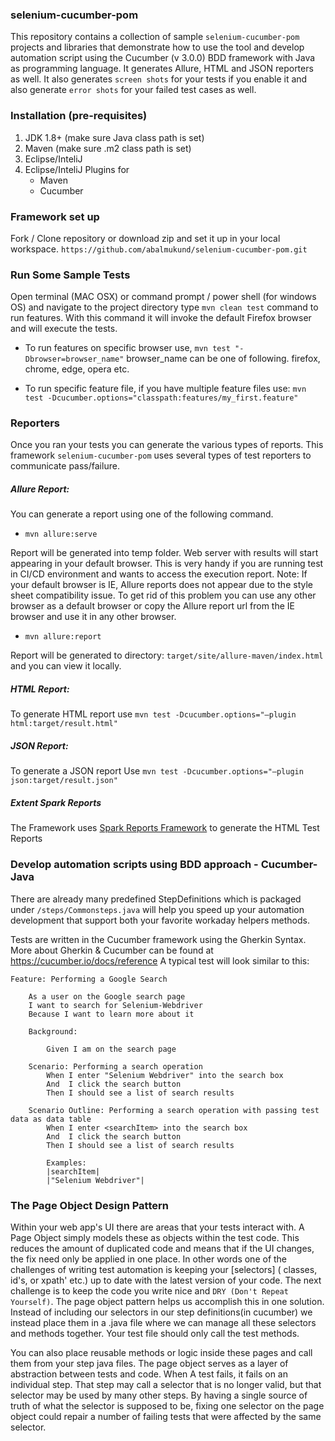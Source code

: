 ### selenium-cucumber-pom

This repository contains a collection of sample `selenium-cucumber-pom` projects and libraries that demonstrate how to
use the tool and develop automation script using the Cucumber (v 3.0.0) BDD framework with Java as programming language.
It generates Allure, HTML and JSON reporters as well. It also generates `screen shots` for your tests if you enable it
and also generate `error shots` for your failed test cases as well.

### Installation (pre-requisites)

1. JDK 1.8+ (make sure Java class path is set)
2. Maven (make sure .m2 class path is set)
3. Eclipse/InteliJ
4. Eclipse/InteliJ Plugins for
    - Maven
    - Cucumber

### Framework set up

Fork / Clone repository or download zip and set it up in your local workspace.
`https://github.com/abalmukund/selenium-cucumber-pom.git`

### Run Some Sample Tests

Open terminal (MAC OSX) or command prompt / power shell (for windows OS) and navigate to the project directory
type `mvn clean test` command to run features. With this command it will invoke the default Firefox browser and will
execute the tests.

- To run features on specific browser use, `mvn test "-Dbrowser=browser_name"`
  browser_name can be one of following. firefox, chrome, edge, opera etc.

- To run specific feature file, if you have multiple feature files use:
  `mvn test -Dcucumber.options="classpath:features/my_first.feature"`

### Reporters

Once you ran your tests you can generate the various types of reports. This framework `selenium-cucumber-pom` uses
several types of test reporters to communicate pass/failure.

##### Allure Report:

You can generate a report using one of the following command.

- `mvn allure:serve`

Report will be generated into temp folder. Web server with results will start appearing in your default browser. This is
very handy if you are running test in CI/CD environment and wants to access the execution report. Note: If your default
browser is IE, Allure reports does not appear due to the style sheet compatibility issue. To get rid of this problem you
can use any other browser as a default browser or copy the Allure report url from the IE browser and use it in any other
browser.

- `mvn allure:report`

Report will be generated tо directory: `target/site/allure-maven/index.html` and you can view it locally.

##### HTML Report:

To generate HTML report use  `mvn test -Dcucumber.options="–plugin html:target/result.html"`

##### JSON Report:

To generate a JSON report Use `mvn test -Dcucumber.options="–plugin json:target/result.json"`

##### Extent Spark Reports

The Framework uses [Spark Reports Framework](http://www.extentreports.com/docs/versions/4/java/spark-reporter.html) to
generate the HTML Test Reports

### Develop automation scripts using BDD approach - Cucumber-Java

There are already many predefined StepDefinitions which is packaged under `/steps/Commonsteps.java` will help you speed
up your automation development that support both your favorite workaday helpers methods.

Tests are written in the Cucumber framework using the Gherkin Syntax. More about Gherkin & Cucumber can be found
at https://cucumber.io/docs/reference A typical test will look similar to this:

```
Feature: Performing a Google Search

    As a user on the Google search page
    I want to search for Selenium-Webdriver
    Because I want to learn more about it

    Background:

        Given I am on the search page

    Scenario: Performing a search operation
        When I enter "Selenium Webdriver" into the search box
        And  I click the search button
        Then I should see a list of search results

    Scenario Outline: Performing a search operation with passing test data as data table
        When I enter <searchItem> into the search box
        And  I click the search button
        Then I should see a list of search results

        Examples:
        |searchItem|
        |"Selenium Webdriver"|
```

### The Page Object Design Pattern

Within your web app's UI there are areas that your tests interact with. A Page Object simply models these as objects
within the test code. This reduces the amount of duplicated code and means that if the UI changes, the fix need only be
applied in one place. In other words one of the challenges of writing test automation is keeping your [selectors] (
classes, id's, or xpath' etc.) up to date with the latest version of your code. The next challenge is to keep the code
you write nice and `DRY (Don't Repeat Yourself)`. The page object pattern helps us accomplish this in one solution.
Instead of including our selectors in our step definitions(in cucumber) we instead place them in a <pagename>.java file
where we can manage all these selectors and methods together. Your test file should only call the test methods.

You can also place reusable methods or logic inside these pages and call them from your step java files. The page object
serves as a layer of abstraction between tests and code. When A test fails, it fails on an individual step. That step
may call a selector that is no longer valid, but that selector may be used by many other steps. By having a single
source of truth of what the selector is supposed to be, fixing one selector on the page object could repair a number of
failing tests that were affected by the same selector.
